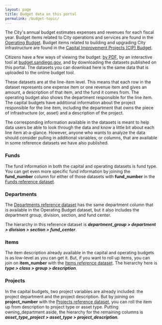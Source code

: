 ```yaml
---
layout: page
title: Budget data on this portal
permalink: /budget-topic/
---
```


The City's annual budget estimates expenses and revenues for each fiscal year. Budget items related to City operations and services are found in the [Operating Budget](/datasets/operating-budget/). Budget items related to building and upgrading City infrastructure are found in the [Capital Improvement Projects (CIP) Budget](/datasets/capital-budget-fy/). 

Citizens have a few ways of viewing the budget: [by PDF](https://www.sandiego.gov/fm/annual), by an interactive tool at [budget.sandiego.gov](https://budget.sandiego.gov/transparency#/), and by downloading the datasets published on this portal. The datasets you can download here is the same data that is uploaded to the online budget tool.

These datasets are at the line-item level. This means that each row in the dataset represents one expense item or one revenue item and gives an amount, a description of that item, and the fund it comes from. The operating budget also shows the department responsible for the line item. The capital budgets have additional information about the project responsible for the line item, including the department that owns the piece of infrastructure (or, asset) and a description of the project.

The corresponding information available in the datasets is meant to help data users be able to look through the data and know a little bit about each line item at-a-glance. However, anyone who wants to analyze the data should consider pulling in additional variables, or columns, that are available in some reference datasets we have also published.

### Funds

The fund information in both the capital and operating datasets is fund type. You can get even more specific fund information by joining the **fund_number** column for either of those datasets with **fund_number** in the [Funds reference dataset](/datasets/budget_reference_funds/).

### Departments

The [Departments reference dataset](/datasets/budget_reference_depts/) has the same department column that is available in the Operating Budget dataset, but it also includes the department group, division, section, and fund center.

The hierarchy in this reference dataset is ***department_group > department > division > section > fund_center***.

### Items

The item description already available in the capital and operating budgets is as low-level as you can get it. But, if you want to roll up items, you can join on **item_number** with the [Items reference dataset](/datasets/budget_reference_items/). The hierarchy here is ***type > class > group > description***.

### Projects

In the capital budgets, two project variables are already included: the project department and the project description. But by joining on **project_number** with the [Projects reference dataset](/datasets/budget_reference_projects/), you can roll the item up from description to project type or asset type. Putting owning_department aside, the hierarchy for the remaining columns is ***asset_type_project > asset_type > project_description***.